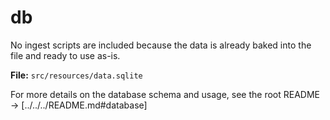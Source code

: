 # db

No ingest scripts are included because the data is already baked into the file and ready to use as-is.

**File:** `src/resources/data.sqlite`

For more details on the database schema and usage, see the root README → [../../../README.md#database]

